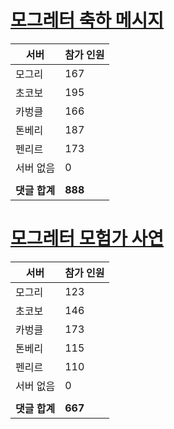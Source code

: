# [모그레터 축하 메시지](./Event250701_v7_2_10th_moogleletter0.md)

|서버|참가 인원|
|-|-|
|모그리|167|
|초코보|195|
|카벙클|166|
|톤베리|187|
|펜리르|173|
|서버 없음|0|
|||
|**댓글 합계**|**888**|


# [모그레터 모험가 사연](./Event250701_v7_2_10th_moogleletter1.md)

|서버|참가 인원|
|-|-|
|모그리|123|
|초코보|146|
|카벙클|173|
|톤베리|115|
|펜리르|110|
|서버 없음|0|
|||
|**댓글 합계**|**667**|


